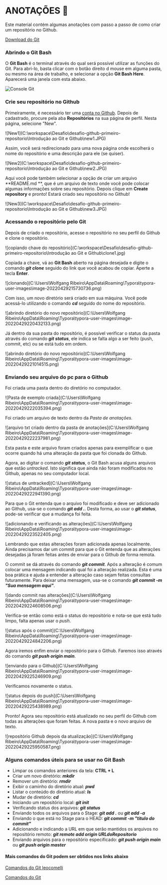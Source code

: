 # ANOTAÇÕES :pencil:

Este material contém algumas anotações com passo a passo de como criar um repositório no Github.

[Download do Git](https://git-scm.com/download)

### Abrindo o Git Bash

O **Git Bash** é o terminal através do qual será possível utilizar as funções do Git. Para abri-lo, basta clicar com o botão direito d mouse em alguma pasta, ou mesmo na área de trabalho, e selecionar a opção **Git Bash Here**. Aparecerá uma janela com esta abaixo.

![Console Git](https://drive.google.com/file/d/1H_Dwxdou4MdtrC86LzQYgKtDXdupj6DZ/view?usp=sharing)



### Crie seu repositório no Github

Primeiramente, é necessário ter uma [conta no Github](https://github.com/). Depois de cadastrado, procure pela aba **Repositórios** na sua página de perfil. Nesta página, selecione "New".

![New1](C:\workspace\Desafio\desafio-github-primeiro-repositorio\Introdução ao Git e Github\new1.JPG)



Assim, você será redirecionado para uma nova página onde escolherá o nome do repositório e uma descrição para ele (se quiser).

![New2](C:\workspace\Desafio\desafio-github-primeiro-repositorio\Introdução ao Git e Github\new2.JPG)

Aqui você pode também selecionar a opção de criar um arquivo **README.md **, que é um arquivo de texto onde você pode colocar algumas informações sobre seu repositório. Depois clique em **Create repository** e pronto! Estará criado seu repositório no Github!

![New3](C:\workspace\Desafio\desafio-github-primeiro-repositorio\Introdução ao Git e Github\new3.JPG)

### Acessando o repositório pelo Git

Depois de criado o repositório, acesse o repositório no seu perfil do Github e clone o repositório.

![copiando chave do repositório](C:\workspace\Desafio\desafio-github-primeiro-repositorio\Introdução ao Git e Github\clone1.jpg)

Copiada a chave, vá ao **Git Bash** aberto na página desejada e digite o comando ***git clone*** seguido do link que você acabou de copiar. Aperte a tecla **Enter**.

![clonando](C:\Users\Wolfgang Ribeiro\AppData\Roaming\Typora\typora-user-images\image-20220429215730736.png)

Com isso, um novo diretório será criado em sua máquina. Você pode acessá-lo utilizando o comando ***cd*** seguido do nome do repositório.

![abrindo diretório do novo repositório](C:\Users\Wolfgang Ribeiro\AppData\Roaming\Typora\typora-user-images\image-20220429220432133.png)

Já dentro da sua pasta do repositório, é possível verificar o status da pasta através do comando ***git status***, ele indica se falta algo a ser feito (push, commit, etc) ou se está tudo em ordem.

![abrindo diretório do novo repositório](C:\Users\Wolfgang Ribeiro\AppData\Roaming\Typora\typora-user-images\image-20220429221014515.png)

### Enviando seu arquivo do pc para o Github

Foi criada uma pasta dentro do diretório no computador.

![Pasta de exemplo criada](C:\Users\Wolfgang Ribeiro\AppData\Roaming\Typora\typora-user-images\image-20220429222035394.png)

Foi criado um arquivo de texto dentro da *Pasta de anotações*.

![arquivo txt criado dentro da pasta de anotações](C:\Users\Wolfgang Ribeiro\AppData\Roaming\Typora\typora-user-images\image-20220429222237981.png)

Esta pasta e este arquivo foram criados apenas para exemplificar o que ocorre quando há uma alteração da pasta que foi clonada do Github.

Agora, ao digitar o comando ***git status***, o Git Bash acusa alguns arquivos que estão *untracked*. Isto significa que ainda não foram modificados no Github, apenas no seu computador local.

![status de untracked](C:\Users\Wolfgang Ribeiro\AppData\Roaming\Typora\typora-user-images\image-20220429222941390.png)

Para que o Git entenda que o arquivo foi modificado e deve ser adicionado ao Github, usa-se o comando ***git add .***. Desta forma, ao usar o ***git status***, pode-se verificar que a mudança foi feita.

![adicionando e verificando as alterações](C:\Users\Wolfgang Ribeiro\AppData\Roaming\Typora\typora-user-images\image-20220429223522405.png)

Lembrando que estas alterações foram adicionada apenas localmente. Ainda precisamos dar um commit para que o Git entenda que as alterações desejadas já foram feitas antes de enviar para o Github de forma remota.

O commit se dá através do comando ***git commit***. Após a alteração é comum colocar uma mensagem indicando qual foi a alteração realizada. Esta é uma boa prática e ajuda a entender a alteração caso sejam feitas consultas futuramente. Para deixar uma mensagem, usa-se o comando ***git commit -m "Sua mensagem aqui"***.

![dando commit nas alterações](C:\Users\Wolfgang Ribeiro\AppData\Roaming\Typora\typora-user-images\image-20220429224608506.png)

Verifica-se então como está o status do repositório e nota-se que está tudo limpo, falta apenas usar o *push*.

![status após o commit](C:\Users\Wolfgang Ribeiro\AppData\Roaming\Typora\typora-user-images\image-20220429224842206.png)

Agora iremos enfim enviar o repositório para o Github. Faremos isso através do comando ***git push origin main***.

![enviando para o Github](C:\Users\Wolfgang Ribeiro\AppData\Roaming\Typora\typora-user-images\image-20220429225246909.png)

Verificamos novamente o status.

![status depois do push](C:\Users\Wolfgang Ribeiro\AppData\Roaming\Typora\typora-user-images\image-20220429225438989.png)

Pronto! Agora seu repositório está atualizado no seu perfil do Github com todas as alterações que foram feitas. A nova pasta e o novo arquivo de texto.

![repositório Github depois da atualização](C:\Users\Wolfgang Ribeiro\AppData\Roaming\Typora\typora-user-images\image-20220429225950587.png)

### Alguns comandos úteis para se usar no Git Bash

- Limpar os comandos anteriores da tela: **CTRL + L**
- Criar um novo diretório: ***mkdir***
- Remover um diretório: ***rmdir***
- Exibir o caminho do diretório atual: ***pwd***
- Listar o conteúdo do diretório atual: ***ls***
- Mudar de diretório: ***cd***
- Iniciando um repositório local: ***git init***
- Verificando status dos arquivos: ***git status***
- Enviando todos os arquivos para o Stage: ***git add .*** ou ***git add -a***
- Enviando o que está no Stage para o HEAD: ***git commit -m "titulo do commit"***
- Adicionando e indicando a URL em que serão mantidos os arquivos no repositório remoto: ***git remote add origin URLdoRepositorio***
- Enviando arquivos para o repositório especificado: ***git push origin main*** ou ***git push origin master***

#### Mais comandos do Git podem ser obtidos nos links abaixo

[Comandos do Git leocomelli](https://gist.github.com/leocomelli/2545add34e4fec21ec16)

[Comandos do Git](https://comandosgit.github.io/)
